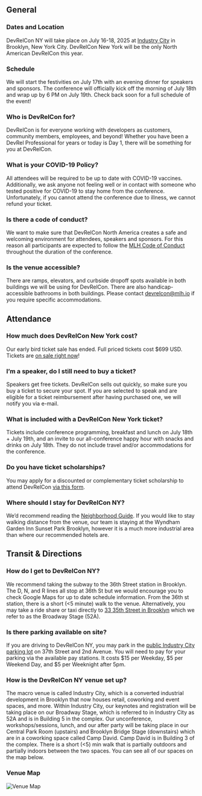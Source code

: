 ## General

### Dates and Location

DevRelCon NY will take place on July 16-18, 2025 at [Industry City](https://maps.app.goo.gl/ht8BG4xB8GSJdJQY7) in Brooklyn, New York City. DevRelCon New York will be the only North American DevRelCon this year.

### Schedule

We will start the festivities on July 17th with an evening dinner for speakers and sponsors. The conference will officially kick off the morning of July 18th and wrap up by 6 PM on July 19th.
Check back soon for a full schedule of the event!

### Who is DevRelCon for?

DevRelCon is for everyone working with developers as customers, community members, employees, and beyond! Whether you have been a DevRel Professional for years or today is Day 1, there will be something for you at DevRelCon.

### What is your COVID-19 Policy?

All attendees will be required to be up to date with COVID-19 vaccines. Additionally, we ask anyone not feeling well or in contact with someone who tested positive for COVID-19 to stay home from the conference. Unfortunately, if you cannot attend the conference due to illness, we cannot refund your ticket.

### Is there a code of conduct?

We want to make sure that DevRelCon North America creates a safe and welcoming environment for attendees, speakers and sponsors. For this reason all participants are expected to follow the [MLH Code of Conduct](https://mlh.io/code-of-conduct) throughout the duration of the conference.

### Is the venue accessible?

There are ramps, elevators, and curbside dropoff spots available in both buildings we will be using for DevRelCon. There are also handicap-accessible bathrooms in both buildings. Please contact devrelcon@mlh.io if you require specific accommodations.

## Attendance

### How much does DevRelCon New York cost?

Our early bird ticket sale has ended. Full priced tickets cost $699 USD. Tickets are [on sale right now](https://ti.to/mlh/devrelcon-ny-2025)!

### I’m a speaker, do I still need to buy a ticket?

Speakers get free tickets. DevRelCon sells out quickly, so make sure you buy a ticket to secure your spot. If you are selected to speak and are eligible for a ticket reimbursement after having purchased one, we will notify you via e-mail.

### What is included with a DevRelCon New York ticket?

Tickets include conference programming, breakfast and lunch on July 18th + July 19th, and an invite to our all-conference happy hour with snacks and drinks on July 18th. They do not include travel and/or accommodations for the conference.

### Do you have ticket scholarships?

You may apply for a discounted or complementary ticket scholarship to attend DevRelCon [via this form](https://forms.gle/SPSrxYFRLeFERwSu7).

### Where should I stay for DevRelCon NY?

We’d recommend reading the [Neighborhood Guide](/neighborhood). If you would like to stay walking distance from the venue, our team is staying at the Wyndham Garden Inn Sunset Park Brooklyn, however it is a much more industrial area than where our recommended hotels are.

## Transit & Directions

### How do I get to DevRelCon NY?

We recommend taking the subway to the 36th Street station in Brooklyn. The D, N, and R lines all stop at 36th St but we would encourage you to check Google Maps for up to date schedule information. From the 36th st station, there is a short (<5 minute) walk to the venue. Alternatively, you may take a ride share or taxi directly to [33 35th Street in Brooklyn](https://maps.app.goo.gl/ht8BG4xB8GSJdJQY7) which we refer to as the Broadway Stage (52A).

### Is there parking available on site?

If you are driving to DevRelCon NY, you may park in the [public Industry City parking lot](https://maps.app.goo.gl/MK4go7qJ3bXQNsma6) on 37th Street and 2nd Avenue. You will need to pay for your parking via the available pay stations. It costs $15 per Weekday, $5 per Weekend Day, and $5 per Weeknight after 5pm.

### How is the DevRelCon NY venue set up?

The macro venue is called Industry City, which is a converted industrial development in Brooklyn that now houses retail, coworking and event spaces, and more. Within Industry City, our keynotes and registration will be taking place on our Broadway Stage, which is referred to in Industry City as 52A and is in Building 5 in the complex. Our unconference, workshops/sessions, lunch, and our after party will be taking place in our Central Park Room (upstairs) and Brooklyn Bridge Stage (downstairs) which are in a coworking space called Camp David. Camp David is in Building 3 of the complex. There is a short (<5) min walk that is partially outdoors and partially indoors between the two spaces. You can see all of our spaces on the map below.

### Venue Map

![Venue Map](/images/venuemap.png "Venue Map")